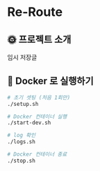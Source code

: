 # Re-Route
## 🌞 프로젝트 소개
임시 저장글

## 🐳 Docker 로 실행하기

```bash
# 초기 셋팅 (처음 1회만)
./setup.sh

# Docker 컨테이너 실행
./start-dev.sh

# log 확인
./logs.sh

# Docker 컨테이너 종료
./stop.sh
```